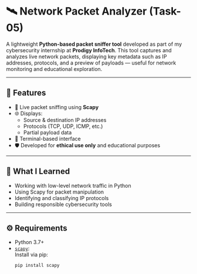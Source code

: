 # 🛰️ Network Packet Analyzer (Task-05)

A lightweight **Python-based packet sniffer tool** developed as part of my cybersecurity internship at **Prodigy InfoTech**. This tool captures and analyzes live network packets, displaying key metadata such as IP addresses, protocols, and a preview of payloads — useful for network monitoring and educational exploration.

---

## 🚀 Features

- 📡 Live packet sniffing using **Scapy**
- 🌐 Displays:
  - Source & destination IP addresses
  - Protocols (TCP, UDP, ICMP, etc.)
  - Partial payload data
- 🧠 Terminal-based interface
- 🛡️ Developed for **ethical use only** and educational purposes

---

## 🧠 What I Learned

- Working with low-level network traffic in Python
- Using Scapy for packet manipulation
- Identifying and classifying IP protocols
- Building responsible cybersecurity tools

---

## ⚙️ Requirements

- Python 3.7+
- [`scapy`](https://scapy.readthedocs.io/en/latest/):  
  Install via pip:
  ```bash
  pip install scapy
